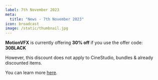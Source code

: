 ```yaml
---
label: 7th November 2023
meta:
  title: "News - 7th November 2023"
icon: broadcast
image: /static/thumbnail.jpg
---
```


**MotionVFX** is currently offering **30% off** if you use the offer code: **30BLACK**

However, this discount does not apply to CineStudio, bundles & already discounted items.

You can learn more [here](https://www.motionvfx.com/deals).